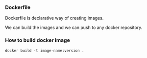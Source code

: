 ### Dockerfile
Dockerfile is declarative way of creating images.

We can build the images and we can push to any docker repository.

### How to build docker image
```
docker build -t image-name:version .
```